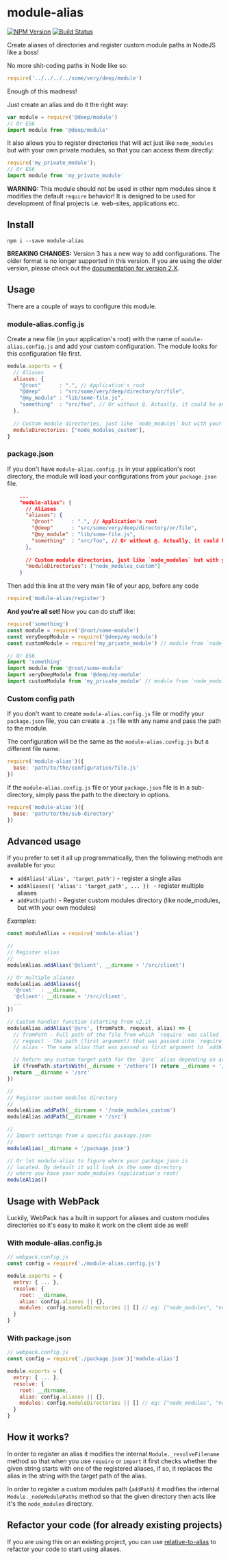 # module-alias
[![NPM Version][npm-image]][npm-url]
[![Build Status][travis-image]][travis-url]

Create aliases of directories and register custom module paths in NodeJS like a boss!

No more shit-coding paths in Node like so:

```js
require('../../../../some/very/deep/module')
```
Enough of this madness!

Just create an alias and do it the right way:

```js
var module = require('@deep/module')
// Or ES6
import module from '@deep/module'
```

It also allows you to register directories that will act just like `node_modules` but with your own private modules, so that you can access them directly:

```js
require('my_private_module');
// Or ES6
import module from 'my_private_module'
```

**WARNING:** This module should not be used in other npm modules since it modifies the default `require` behavior! It is designed to be used for development of final projects i.e. web-sites, applications etc.

## Install

```
npm i --save module-alias
```

**BREAKING CHANGES:** Version 3 has a new way to add configurations. The older format is no longer supported in this version. If you are using the older version, please check out the [documentation for version 2.X](https://github.com/ilearnio/module-alias/blob/c82d4bbcb6677d8abcf2cd4446b4f03e6e2feff4/README.md).

## Usage

There are a couple of ways to configure this module.

### module-alias.config.js

Create a new file (in your application's root) with the name of `module-alias.config.js` and add your custom configuration. The module looks for this configuration file first.

```js
module.exports = {
  // Aliases
  aliases: {
    "@root"      : ".", // Application's root
    "@deep"      : "src/some/very/deep/directory/or/file",
    "@my_module" : "lib/some-file.js",
    "something"  : "src/foo", // Or without @. Actually, it could be any string
  },
  
  // Custom module directories, just like `node_modules` but with your private modules (optional)
  moduleDirectories: ["node_modules_custom"],
}
```

### package.json

If you don't have `module-alias.config.js` in your application's root directory, the module will load your configurations from your `package.json` file.

```json
    ...
    "module-alias": {
      // Aliases
      "aliases": {
        "@root"      : ".", // Application's root
        "@deep"      : "src/some/very/deep/directory/or/file",
        "@my_module" : "lib/some-file.js",
        "something"  : "src/foo", // Or without @. Actually, it could be any string
      },
      
      // Custom module directories, just like `node_modules` but with your private modules (optional)
      "moduleDirectories": ["node_modules_custom"] 
    }
```

Then add this line at the very main file of your app, before any code

```js
require('module-alias/register')
```

**And you're all set!** Now you can do stuff like:

```js
require('something')
const module = require('@root/some-module')
const veryDeepModule = require('@deep/my-module')
const customModule = require('my_private_module') // module from `node_modules_custom` directory

// Or ES6
import 'something'
import module from '@root/some-module'
import veryDeepModule from '@deep/my-module'
import customModule from 'my_private_module' // module from `node_modules_custom` directory
```

### Custom config path

If you don't want to create `module-alias.config.js` file or modify your `package.json` file, you can create a `.js` file with any name and pass the path to the module.

The configuration will be the same as the `module-alias.config.js` but a different file name.

```js
require('module-alias')({
  base: 'path/to/the/configuration/file.js'
})
```

If the `module-alias.config.js` file or your `package.json` file is in a sub-directory, simply pass the path to the directory in options.

```js
require('module-alias')({
  base: 'path/to/the/sub-directory'
})
```

## Advanced usage

If you prefer to set it all up programmatically, then the following methods are available for you:

* `addAlias('alias', 'target_path')` - register a single alias
* `addAliases({ 'alias': 'target_path', ... }) ` - register multiple aliases
* `addPath(path)` - Register custom modules directory (like node_modules, but with your own modules)

_Examples:_
```js
const moduleAlias = require('module-alias')

//
// Register alias
//
moduleAlias.addAlias('@client', __dirname + '/src/client')

// Or multiple aliases
moduleAlias.addAliases({
  '@root'  : __dirname,
  '@client': __dirname + '/src/client',
  ...
})

// Custom handler function (starting from v2.1)
moduleAlias.addAlias('@src', (fromPath, request, alias) => {
  // fromPath - Full path of the file from which `require` was called
  // request - The path (first argument) that was passed into `require`
  // alias - The same alias that was passed as first argument to `addAlias` (`@src` in this case)

  // Return any custom target path for the `@src` alias depending on arguments
  if (fromPath.startsWith(__dirname + '/others')) return __dirname + '/others'
  return __dirname + '/src'
})

//
// Register custom modules directory
//
moduleAlias.addPath(__dirname + '/node_modules_custom')
moduleAlias.addPath(__dirname + '/src')

//
// Import settings from a specific package.json
//
moduleAlias(__dirname + '/package.json')

// Or let module-alias to figure where your package.json is
// located. By default it will look in the same directory
// where you have your node_modules (application's root)
moduleAlias()
```

## Usage with WebPack

Luckily, WebPack has a built in support for aliases and custom modules directories so it's easy to make it work on the client side as well!

### With module-alias.config.js

```js
// webpack.config.js
const config = require('./module-alias.config.js')

module.exports = {
  entry: { ... },
  resolve: {
    root: __dirname,
    alias: config.aliases || {},
    modules: config.moduleDirectories || [] // eg: ["node_modules", "node_modules_custom", "src"]
  }
}
```

### With package.json

```js
// webpack.config.js
const config = require('./package.json')['module-alias']

module.exports = {
  entry: { ... },
  resolve: {
    root: __dirname,
    alias: config.aliases || {},
    modules: config.moduleDirectories || [] // eg: ["node_modules", "node_modules_custom", "src"]
  }
}
```

## How it works?

In order to register an alias it modifies the internal `Module._resolveFilename` method so that when you use `require` or `import` it first checks whether the given string starts with one of the registered aliases, if so, it replaces the alias in the string with the target path of the alias.

In order to register a custom modules path (`addPath`) it modifies the internal `Module._nodeModulePaths` method so that the given directory then acts like it's the `node_modules` directory.

[npm-image]: https://img.shields.io/npm/v/module-alias.svg
[npm-url]: https://npmjs.org/package/module-alias
[travis-image]: https://img.shields.io/travis/ilearnio/module-alias/master.svg
[travis-url]: https://travis-ci.org/ilearnio/module-alias

## Refactor your code (for already existing projects)

If you are using this on an existing project, you can use [relative-to-alias](https://github.com/s-yadav/relative-to-alias) to refactor your code to start using aliases.
